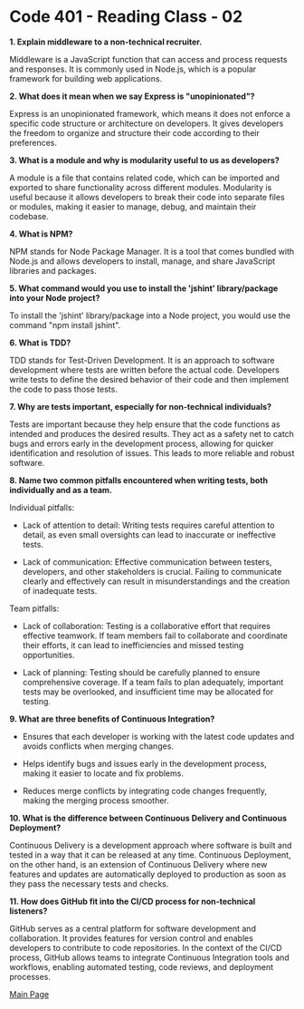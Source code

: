 # Code 401 - Reading Class - 02

**1. Explain middleware to a non-technical recruiter.**

Middleware is a JavaScript function that can access and process requests and responses. It is commonly used in Node.js, which is a popular framework for building web applications.

**2. What does it mean when we say Express is "unopinionated"?**

Express is an unopinionated framework, which means it does not enforce a specific code structure or architecture on developers. It gives developers the freedom to organize and structure their code according to their preferences.

**3. What is a module and why is modularity useful to us as developers?**

A module is a file that contains related code, which can be imported and exported to share functionality across different modules. Modularity is useful because it allows developers to break their code into separate files or modules, making it easier to manage, debug, and maintain their codebase.

**4. What is NPM?**

NPM stands for Node Package Manager. It is a tool that comes bundled with Node.js and allows developers to install, manage, and share JavaScript libraries and packages.

**5. What command would you use to install the 'jshint' library/package into your Node project?**

To install the 'jshint' library/package into a Node project, you would use the command "npm install jshint".

**6. What is TDD?**

TDD stands for Test-Driven Development. It is an approach to software development where tests are written before the actual code. Developers write tests to define the desired behavior of their code and then implement the code to pass those tests.

**7. Why are tests important, especially for non-technical individuals?**

Tests are important because they help ensure that the code functions as intended and produces the desired results. They act as a safety net to catch bugs and errors early in the development process, allowing for quicker identification and resolution of issues. This leads to more reliable and robust software.

**8. Name two common pitfalls encountered when writing tests, both individually and as a team.**

Individual pitfalls:

- Lack of attention to detail: Writing tests requires careful attention to detail, as even small oversights can lead to inaccurate or ineffective tests.

- Lack of communication: Effective communication between testers, developers, and other stakeholders is crucial. Failing to communicate clearly and effectively can result in misunderstandings and the creation of inadequate tests.

Team pitfalls:

- Lack of collaboration: Testing is a collaborative effort that requires effective teamwork. If team members fail to collaborate and coordinate their efforts, it can lead to inefficiencies and missed testing opportunities.

- Lack of planning: Testing should be carefully planned to ensure comprehensive coverage. If a team fails to plan adequately, important tests may be overlooked, and insufficient time may be allocated for testing.

**9. What are three benefits of Continuous Integration?**

- Ensures that each developer is working with the latest code updates and avoids conflicts when merging changes.

- Helps identify bugs and issues early in the development process, making it easier to locate and fix problems.

- Reduces merge conflicts by integrating code changes frequently, making the merging process smoother.

**10. What is the difference between Continuous Delivery and Continuous Deployment?**

Continuous Delivery is a development approach where software is built and tested in a way that it can be released at any time. Continuous Deployment, on the other hand, is an extension of Continuous Delivery where new features and updates are automatically deployed to production as soon as they pass the necessary tests and checks.

**11. How does GitHub fit into the CI/CD process for non-technical listeners?**

GitHub serves as a central platform for software development and collaboration. It provides features for version control and enables developers to contribute to code repositories. In the context of the CI/CD process, GitHub allows teams to integrate Continuous Integration tools and workflows, enabling automated testing, code reviews, and deployment processes.

[Main Page](../README.md)
